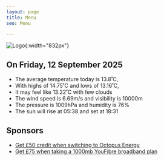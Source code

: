 ```yaml
---
layout: page
title: Menu
seo: Menu

---
```


![Logo](/images/logo.jpg){:width="832px"}

<!-- weather_marker starts -->
## On Friday, 12 September 2025

- The average temperature today is 13.8˚C,
- With highs of 14.75˚C and lows of 13.16˚C,
- It may feel like 13.22˚C with few clouds
- The wind speed is 6.69m/s and visibility is 10000m
- The pressure is 1009hPa and humidity is 76%
- The sun will rise at 05:38 and set at 18:31

<!-- weather_marker ends -->

## Sponsors

- [Get £50 credit when switching to Octopus Energy](https://bit.ly/3oD1nnS)
- [Get £75 when taking a 1000mb YouFibre broadband plan](https://aklam.io/91zWhU?)
